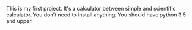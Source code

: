 This is my first project.
It's a calculator between simple and scientific calculator.
You don't need to install anything. 
You should have python 3.5 and upper.
